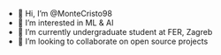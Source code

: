- 👋 Hi, I’m @MonteCristo98
- 👀 I’m interested in ML & AI
- 🌱 I’m currently undergraduate student at FER, Zagreb
- 💞️ I’m looking to collaborate on open source projects

<!---
MonteCristo98/MonteCristo98 is a ✨ special ✨ repository because its `README.md` (this file) appears on your GitHub profile.
You can click the Preview link to take a look at your changes.
--->
